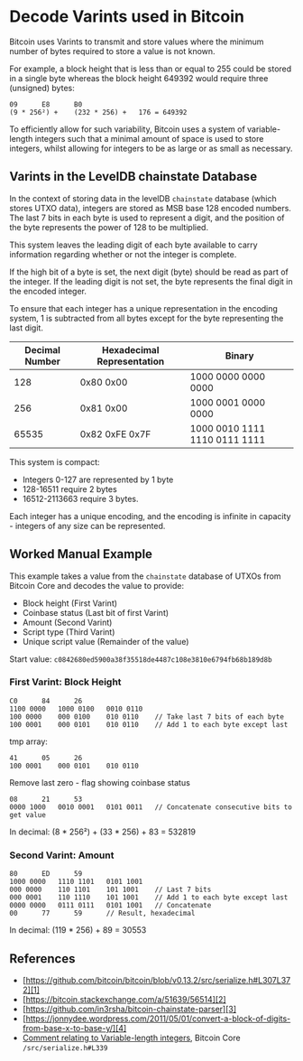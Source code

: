 Decode Varints used in Bitcoin
==============================
Bitcoin uses Varints to transmit and store values where the minimum number of bytes required to store a value is not known.

For example, a block height that is less than or equal to 255 could be stored in a single byte whereas the block height 649392 would require three (unsigned) bytes:

```
09		E8		B0
(9 * 256²) +	(232 * 256) +	176 = 649392  
```

To efficiently allow for such variability, Bitcoin uses a system of variable-length integers such that a minimal amount of space is used to store integers, whilst allowing for integers to be as large or as small as necessary.

Varints in the LevelDB chainstate Database
-------------------------------------------
In the context of storing data in the levelDB `chainstate` database (which stores UTXO data), integers are stored as MSB base 128 encoded numbers. The last 7 bits in each byte is used to represent a digit, and the position of the byte represents the power of 128 to be multiplied.

This system leaves the leading digit of each byte available to carry information regarding whether or not the integer is complete.

If the high bit of a byte is set, the next digit (byte) should be read as part of the integer. If the leading digit is not set, the byte represents the final digit in the encoded integer.   

To ensure that each integer has a unique representation in the encoding system, 1 is subtracted from all bytes except for the byte representing the last digit.

| Decimal Number | Hexadecimal Representation | Binary |
|-|-|-|
| 128 | 0x80 0x00 | 1000 0000 0000 0000 |
| 256 | 0x81 0x00 | 1000 0001 0000 0000 |
| 65535 | 0x82 0xFE 0x7F | 1000 0010 1111 1110 0111 1111 |

This system is compact:
* Integers 0-127 are represented by 1 byte
* 128-16511 require 2 bytes
* 16512-2113663 require 3 bytes.

Each integer has a unique encoding, and the encoding is infinite in capacity - integers of any size can be represented.

Worked Manual Example
---------------------
This example takes a value from the `chainstate` database of UTXOs from Bitcoin Core and decodes the value to provide:

* Block height (First Varint)
* Coinbase status (Last bit of first Varint)
* Amount (Second Varint)
* Script type (Third Varint)
* Unique script value (Remainder of the value)

Start value: `c0842680ed5900a38f35518de4487c108e3810e6794fb68b189d8b`

### First Varint: Block Height
```
C0		84		26
1100 0000	1000 0100	0010 0110
100 0000	000 0100	010 0110	// Take last 7 bits of each byte
100 0001	000 0101	010 0110	// Add 1 to each byte except last
```
tmp array:
```
41		05		26
100 0001	000 0101	010 0110
```

Remove last zero - flag showing coinbase status
```
08		21		53
0000 1000	0010 0001	0101 0011	// Concatenate consecutive bits to get value
```
In decimal: (8 * 256²) + (33 * 256) + 83 = 532819

### Second Varint: Amount
```
80		ED		59
1000 0000	1110 1101	0101 1001
000 0000	110 1101	101 1001	// Last 7 bits
000 0001	110 1110	101 1001	// Add 1 to each byte except last
0000 0000	0111 0111	0101 1001	// Concatenate
00		77		59		// Result, hexadecimal
```
In decimal: (119 * 256) + 89 = 30553

References
----------
* [https://github.com/bitcoin/bitcoin/blob/v0.13.2/src/serialize.h#L307L372][1]
* [https://bitcoin.stackexchange.com/a/51639/56514][2]
* [https://github.com/in3rsha/bitcoin-chainstate-parser][3]
* [https://jonnydee.wordpress.com/2011/05/01/convert-a-block-of-digits-from-base-x-to-base-y/][4]
* [Comment relating to Variable-length integers][5], Bitcoin Core `/src/serialize.h#L339`

[1]: https://github.com/bitcoin/bitcoin/blob/v0.13.2/src/serialize.h#L307L372
[2]: https://bitcoin.stackexchange.com/a/51639/56514
[3]: https://github.com/in3rsha/bitcoin-chainstate-parser
[4]: https://jonnydee.wordpress.com/2011/05/01/convert-a-block-of-digits-from-base-x-to-base-y/
[5]: https://github.com/bitcoin/bitcoin/blob/master/src/serialize.h#L339
